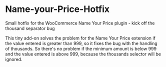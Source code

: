 # Name-your-Price-Hotfix
Small hotfix for the WooCommerce Name Your Price plugin - kick off the thousand separator bug


This tiny add-on solves the problem for the Name Your Price extension if the value entered is greater than 999, 
so it fixes the bug with the handling of thousands. So there's no problem if the minimum amount is below 999 and the value entered is above 999, because the thousands selector will be ignored.
